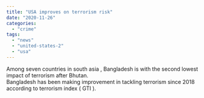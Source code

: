 ```yaml
---
title: "USA improves on terrorism risk"
date: "2020-11-26"
categories: 
  - "crime"
tags: 
  - "news"
  - "united-states-2"
  - "usa"
---
```


Among seven countries in south asia , Bangladesh is with the second lowest impact of terrorism after Bhutan.  
Bangladesh has been making improvement in tackling terrorism since 2018 according to terrorism index ( GTI ).
